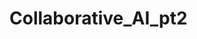 # Collaborative_AI_pt2
 

<!-- 

August 15:
Decided on making some sort of collaborative AI
Decided to start with single agent genetic algorithm machine learning

August 17:
Downloaded Unity
Downloaded VS Code
Started research on GA (used brilliant.org)
Set up GitHub

August 21: 
Did more research on brilliant.org

August 22:
Learned more about neural networks on brilliant.org
Started the Unity 3D project due to my previous experience with 3D
Borrowed character controller code from Ing. Jan Jileček: https://itnext.io/how-to-write-a-simple-3d-character-controller-in-unity-1a07b954a4ca 

August 24: 
There were some problems with the character controller code in Unity, so I had to debug
After debugging the code did not work as needed, so I had to look for different code
Decided on using a simplified version of the code from this video by Brackeys: https://www.youtube.com/watch?v=4HpC--2iowE 

August 29:
Focused research on machine learning and found this article: https://machinelearningmastery.com/machine-learning-in-python-step-by-step/ 
Downloaded Anaconda

September 5:
Focused research on genetic algorithms and found this article with some example code: https://towardsdatascience.com/introduction-to-genetic-algorithms-including-example-code-e396e98d8bf3 
Struggled trying to get java working

September 7:
Finished setting up java
Borrowed the code from the article listed on September 5 
Talked to Seward and decided to work on the Unity game before continuing research on genetic algorithms

September 11:
Started work focused on creating the Unity game
Added the Unity folder to github
Finished the world for the game and looked into basic AI

September 12:
Watched a bunch of tutorials about basic AI in Unity

-->
